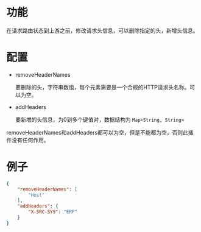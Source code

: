# 功能

在请求路由状态到上游之前，修改请求头信息，可以删除指定的头，新增头信息。

# 配置

- removeHeaderNames

  要删除的头，字符串数组，每个元素需要是一个合规的HTTP请求头名称。可以为空。

- addHeaders

  要新增的头信息，为0到多个键值对，数据结构为 `Map<String, String>`

removeHeaderNames和addHeaders都可以为空，但是不能都为空，否则此插件没有任何作用。

# 例子

```json
{
    "removeHeaderNames": [
        "Host"
    ],
    "addHeaders": {
        "X-SRC-SYS": "ERP"
    }
}
```
